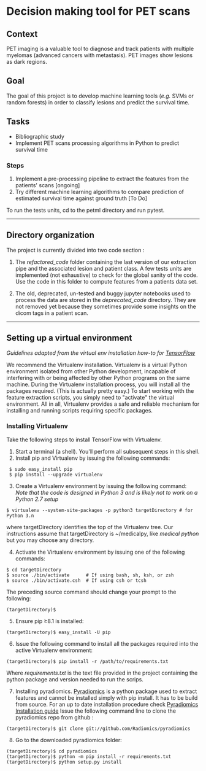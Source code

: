 # Decision making tool for PET scans

## Context

PET imaging is a valuable tool to diagnose and track patients with multiple myelomas (advanced cancers with metastasis).
PET images show lesions as dark regions.

## Goal

The goal of this project is to develop machine learning tools (*e.g.* SVMs or random forests) in order to classify lesions and predict the survival time.

## Tasks

- Bibliographic study
- Implement PET scans processing algorithms in Python to predict survival time

### Steps

1. Implement a pre-processing pipeline to extract the features from the patients' scans [ongoing]
2. Try different machine learning algorithms to compare prediction of estimated survival time against ground truth [To Do]


To run the tests units, cd to the petml directory and run pytest.

---

## Directory organization
The project is currently divided into two code section : 

1. The *refactored_code* folder containing the last version of our extraction pipe and the associated lesion and patient class.
A few tests units are implemented (not exhaustive) to check for the global sanity of the code. Use the code in this folder 
to compute features from a patients data set.

2. The old, deprecated, un-tested and buggy jupyter notebooks used to process the data are stored in the *deprecated_code* directory. 
They are not removed yet because they sometimes provide some insights on the dicom tags in a patient scan. 

---

## Setting up a virtual environment
*Guidelines adapted from the virtual env installation how-to for [TensorFlow](https://www.tensorflow.org/install/install_mac)*

We recommend the Virtualenv installation. Virtualenv is a virtual Python environment isolated from other Python development,
incapable of interfering with or being affected by other Python programs on the same machine. During the Virtualenv installation
 process, you will install all the packages required. (This is actually pretty easy.) 
 To start working with the feature extraction scripts, you simply need to "activate" the virtual environment. 
 All in all, Virtualenv provides a safe and reliable mechanism for installing and running scripts requiring specific packages.
 
 ### Installing Virtualenv
 Take the following steps to install TensorFlow with Virtualenv.
 1. Start a terminal (a shell). You'll perform all subsequent steps in this shell.
 2. Install pip and Virtualenv by issuing the following commands:
```
 $ sudo easy_install pip
 $ pip install --upgrade virtualenv 
```
 3. Create a Virtualenv environment by issuing the following command:
  *Note that the code is designed in Python 3 and is likely not to work on a Python 2.7 setup*
 ```
 $ virtualenv --system-site-packages -p python3 targetDirectory # for Python 3.n
 ```
 where targetDirectory identifies the top of the Virtualenv tree. Our instructions assume that targetDirectory is ~/medicalpy, like *medical python* but you may choose any directory.
 
 4. Activate the Virtualenv environment by issuing one of the following commands:
 ```
$ cd targetDirectory
$ source ./bin/activate      # If using bash, sh, ksh, or zsh
$ source ./bin/activate.csh  # If using csh or tcsh 
 ```
 The preceding source command should change your prompt to the following:
 ```
 (targetDirectory)$ 
 ```
 5. Ensure pip ≥8.1 is installed:
  ```
  (targetDirectory)$ easy_install -U pip
  ```
 6. Issue the following command to install all the packages required into the active Virtualenv environment:
  ```
  (targetDirectory)$ pip install -r /path/to/requirements.txt
  ```
  Where *requirements.txt* is the text file provided in the project containing the python package and version needed to run
  the scrips. 
  
 7. Installing pyradiomics. [Pyradiomics](http://pyradiomics.readthedocs.io/en/latest/)  is a python package used to extract features and cannot be installed simply with
 pip install. It has to be build from source. For an up to date installation procedure check [Pyradiomics Installation guide](http://pyradiomics.readthedocs.io/en/latest/installation.html)
 Issue the following command line to clone the pyradiomics repo from github :
 ```
 (targetDirectory)$ git clone git://github.com/Radiomics/pyradiomics
 ```
 
 8. Go to the downloaded pyradiomics folder:
 ```
 (targetDirectory)$ cd pyradiomics
 (targetDirectory)$ python -m pip install -r requirements.txt
 (targetDirectory)$ python setup.py install
 ```

